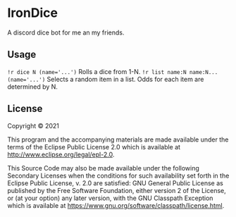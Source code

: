 # IronDice

A discord dice bot for me an my friends.

## Usage

`!r dice N (name='...')` Rolls a dice from 1-N.
`!r list name:N name:N... (name='...')` Selects a random item in a list. Odds for each item are determined by N.

## License

Copyright © 2021

This program and the accompanying materials are made available under the
terms of the Eclipse Public License 2.0 which is available at
http://www.eclipse.org/legal/epl-2.0.

This Source Code may also be made available under the following Secondary
Licenses when the conditions for such availability set forth in the Eclipse
Public License, v. 2.0 are satisfied: GNU General Public License as published by
the Free Software Foundation, either version 2 of the License, or (at your
option) any later version, with the GNU Classpath Exception which is available
at https://www.gnu.org/software/classpath/license.html.
